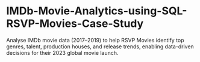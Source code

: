 # IMDb-Movie-Analytics-using-SQL-RSVP-Movies-Case-Study
Analyse IMDb movie data (2017–2019) to help RSVP Movies identify top genres, talent, production houses, and release trends, enabling data-driven decisions for their 2023 global movie launch.
